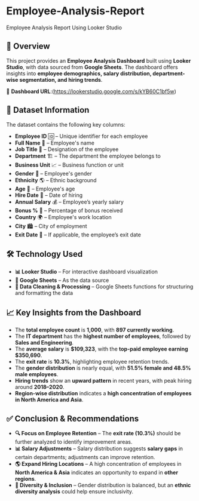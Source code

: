 # Employee-Analysis-Report
Employee Analysis Report Using Looker Studio

## **📌 Overview**
This project provides an **Employee Analysis Dashboard** built using **Looker Studio**, with data sourced from **Google Sheets**. The dashboard offers insights into **employee demographics, salary distribution, department-wise segmentation, and hiring trends**.

🔗 **Dashboard URL**:(https://lookerstudio.google.com/s/kYB60C1bf5w)

## **📂 Dataset Information**
The dataset contains the following key columns:

- **Employee ID** 🆔 – Unique identifier for each employee  
- **Full Name** 👤 – Employee's name  
- **Job Title** 🏢 – Designation of the employee  
- **Department** 🏗️ – The department the employee belongs to  
- **Business Unit** 📈 – Business function or unit  
- **Gender** 🚻 – Employee's gender  
- **Ethnicity** 🌎 – Ethnic background  
- **Age** 🎂 – Employee's age  
- **Hire Date** 📅 – Date of hiring  
- **Annual Salary** 💰 – Employee’s yearly salary  
- **Bonus %** 🎉 – Percentage of bonus received  
- **Country** 🌍 – Employee's work location  
- **City** 🏙️ – City of employment  
- **Exit Date** 🚪 – If applicable, the employee’s exit date  

## **🛠️ Technology Used**
- **📊 Looker Studio** – For interactive dashboard visualization  
- **📄 Google Sheets** – As the data source  
- **🧹 Data Cleaning & Processing** – Google Sheets functions for structuring and formatting the data  

## **📈 Key Insights from the Dashboard**
- The **total employee count** is **1,000**, with **897 currently working**.  
- The **IT department** has the **highest number of employees**, followed by **Sales and Engineering**.  
- The **average salary** is **$109,323**, with the **top-paid employee earning $350,690**.  
- The **exit rate** is **10.3%**, highlighting employee retention trends.  
- The **gender distribution** is nearly equal, with **51.5% female and 48.5% male employees**.  
- **Hiring trends** show an **upward pattern** in recent years, with peak hiring around **2018–2020**.  
- **Region-wise distribution** indicates a **high concentration of employees in North America and Asia**.  

## **✅ Conclusion & Recommendations**
- **🔍 Focus on Employee Retention** – The **exit rate (10.3%)** should be further analyzed to identify improvement areas.  
- **📊 Salary Adjustments** – Salary distribution suggests **salary gaps** in certain departments; adjustments can improve retention.  
- **🌎 Expand Hiring Locations** – A high concentration of employees in **North America & Asia** indicates an opportunity to expand in **other regions**.  
- **📢 Diversity & Inclusion** – Gender distribution is balanced, but an **ethnic diversity analysis** could help ensure inclusivity.
